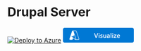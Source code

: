 # Drupal Server

[![Deploy to Azure](https://aka.ms/deploytoazurebutton)](https://portal.azure.com/#create/Microsoft.Template/uri/https%3A%2F%2Fraw.githubusercontent.com%2FOTRF%2FBlacksmith%2Fmaster%2Ftemplates%2Fazure%2FLinux-Drupal%2Fazuredeploy.json) [![Visualize](https://raw.githubusercontent.com/Azure/azure-quickstart-templates/master/1-CONTRIBUTION-GUIDE/images/visualizebutton.png)](http://armviz.io/#/?load=https%3A%2F%2Fraw.githubusercontent.com%2FOTRF%2FBlacksmith%2Fmaster%2Ftemplates%2Fazure%2FLinux-Drupal%2Fazuredeploy.json)